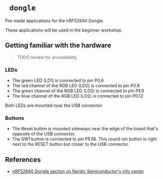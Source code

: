 # ` dongle`

Pre-made applications for the nRF52840 Dongle.

These applications will be used in the beginner workshop.

## Getting familiar with the hardware

> TODO review for accessibility

### LEDs

- The green LED (LD1) is connected to pin P0.6
- The red channel of the RGB LED (LD2) is connected to pin P0.8
- The green channel of the RGB LED (LD2) is connected to pin P**1**.9
- The blue channel of the RGB LED (LD2) is connected to pin P0.12

Both LEDs are mounted near the USB connector.

### Buttons

- The Reset button is mounted sideways near the edge of the board that's opposite of the USB connector.
- The SW1 button is connected to pin P**1**.06. This round-ish button is right next to the RESET button but closer to the USB connector.

## References

- [nRF52840 Dongle section on Nordic Semiconductor's info center](https://infocenter.nordicsemi.com/index.jsp?topic=%2Fug_getting_started%2FUG%2Fgs%2Fdevelop_sw.html&cp=1_0_2)

